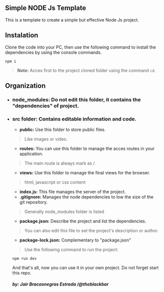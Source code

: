 ## Simple NODE Js Template
 This is a template to create a simple but effective Node Js project.

 ## Instalation
 Clone the code into your PC, then use the following command to install the dependencies by using the console commands.

 ```npm i ```
> **Note:** Acces first to the project cloned folder using the command ```cd```.
 ## Organization
 * ### **node_modules:** Do not edit this folder, it contains the "dependencies" of project.
 * ### **src folder**: Contains editable information and code.
     *  **public:**  Use this folder to store public files.
     >  Like images or video.
     * **routes:**  You can use this folder to manage the acces routes in your application.
     > The main route is always mark as /
     * **views:** Use this folder to manage the final views for the browser.
     > html, javascript or css content
    * **index.js:** This file manages the server of the project.
    * **.gitignore:** Manages the node dependencies to low the size of the git repository.
    > Generally node_modules folder is listed
    * **package.json:** Describe the project and list the dependencies. 
    > You can also edit this file to set the project's description or author.
    * **package-lock.json:** Complementary to "package.json"
    
    > Use the following command to run the project:
    
    ```npm run dev ```
    
    And that's all, now you can use it in your own project. Do not forget start this repo.

    ##### by: Jair Bracasnegras Estrada **/@theblackbar**
